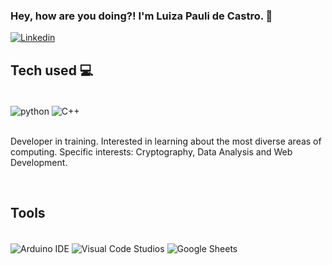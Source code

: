 ### Hey, how are you doing?! I'm Luiza Pauli de Castro. 🙂

[![Linkedin](https://img.shields.io/badge/LinkedIn-0077B5?style=for-the-badge&logo=linkedin&logoColor=white)](linkedin.com/in/luiza-pauli-c)

## Tech used 💻

<div style="display: inline_block"><br/>
  <img align="center" alt="python" src="https://img.shields.io/badge/Python-14354C?style=for-the-badge&logo=python&logoColor=white" />
  <img align="center" alt="C++" src="https://img.shields.io/badge/C%2B%2B-00599C?style=for-the-badge&logo=c%2B%2B&logoColor=white" />
</div><br/>

Developer in training. Interested in learning about the most diverse areas of computing. Specific interests: Cryptography, Data Analysis and Web Development.
</div><br/>

## Tools

<div style="display: inline_block"><br/>
  <img align="center" alt="Arduino IDE" src="https://img.shields.io/badge/Arduino_IDE-00979D?style=for-the-badge&logo=arduino&logoColor=white" />
  <img align="center" alt="Visual Code Studios" src="https://img.shields.io/badge/Visual_Studio_Code-0078D4?style=for-the-badge&logo=visual%20studio%20code&logoColor=white" />
  <img align="center" alt="Google Sheets" src="https://img.shields.io/badge/Google%20Sheets-34A853?style=for-the-badge&logo=google-sheets&logoColor=white" />
</div><br/>
